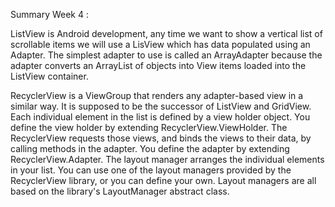 Summary Week 4 :

ListView 
is Android development, any time we want to show a vertical list of scrollable items we will use a LisView which has data populated using an Adapter. The simplest adapter to use is called an ArrayAdapter because the adapter converts an ArrayList of objects into View items loaded into the ListView container.

RecyclerView 
is a ViewGroup that renders any adapter-based view in a similar way. It is supposed to be the successor of ListView and GridView. Each individual element in the list is defined by a view holder object. You define the view holder by extending RecyclerView.ViewHolder. The RecyclerView requests those views, and binds the views to their data, by calling methods in the adapter. You define the adapter by extending RecyclerView.Adapter. The layout manager arranges the individual elements in your list. You can use one of the layout managers provided by the RecyclerView library, or you can define your own. Layout managers are all based on the library's LayoutManager abstract class.



